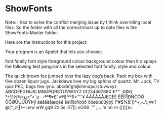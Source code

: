# ShowFonts
Note: I had to solve the conflict merging issue by I think overriding local files. So the folder with all the correct/most up to date files 
is the ShowFonts-Master folder.

Here are the instructions for this project:

Your program is an Applet that lets you choose:

font family
font style
foreground colour
background colour
then it displays the following test pangrams in the selected font family, style and colour.

The quick brown fox jumped over the lazy dog’s back.
Pack my box with five dozen liquor jugs.
Jackdaws love my big sphinx of quartz.
Mr. Jock, TV quiz PhD, bags few lynx.
abcdefghijklmnopqrstuvwxyz
ABCDEFGHIJKLMNOPQRSTUVWXYZ
01234567890
€†™´¸¢©¤°÷½¼¾>¡¿«‘’<¯µ ·¬ªº¶±£"»®§­¹²³ß×™¨¥
ÀÁÂÃÄÅÆÇÈÉ ÊËÌÍÎÏÐÑÒÓÔ ÕÖØÙÚÛÜÝÞÿ
àáâãäåæçèé êëìíîïðñòóô õöøùúûüýþÿ
!"#$%&'()*+,-./:;<=>?@[\^_z{|}~
uvw wW gq9 2z 5s il17|!j oO08 `'" ;:,. m nn rn {[()]}u
